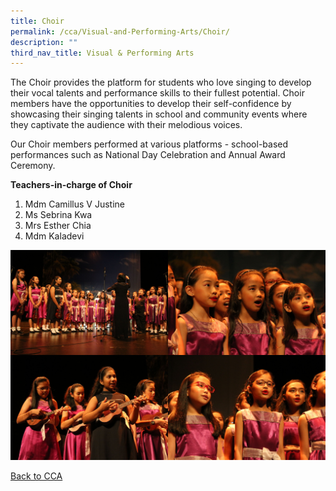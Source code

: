 ```yaml
---
title: Choir
permalink: /cca/Visual-and-Performing-Arts/Choir/
description: ""
third_nav_title: Visual & Performing Arts
---
```

The Choir provides the platform for students who love singing to develop their vocal talents and performance skills to their fullest potential. Choir members have the opportunities to develop their self-confidence by showcasing their singing talents in school and community events where they captivate the audience with their melodious voices.

  

Our Choir members performed at various platforms - school-based performances such as National Day Celebration and Annual Award Ceremony.

  

**Teachers-in-charge of Choir**

1.  Mdm Camillus V Justine
2.  Ms Sebrina Kwa
3.  Mrs Esther Chia
4.  Mdm Kaladevi


<img src="/images/IMG_9864.jpeg" 
     style="width:50%;float:left"><img src="/images/IMG_9870.jpeg" 
     style="width:50%;float:left">
<img src="/images/IMG_9878.jpeg" 
     style="width:50%;float:left"><img src="/images/IMG_9883.jpeg" 
     style="width:50%">
		 
[Back to CCA](/caps-experience/Social-Moral-Emotional/Co-Curricular-Activities-CCA/)